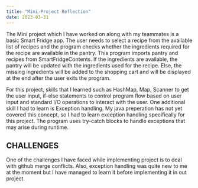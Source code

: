 ```yaml
---
title: "Mini-Project Reflection"
date: 2023-03-31
---
```


The Mini project which I have worked on along with my teammates is a basic Smart Fridge app. The user needs to select a recipe from the available list of recipes and the program 
checks whether the ingredients required for the recipe are available in the pantry. This program imports pantry and recipes from SmartFridgeContents. If the ingredients are available, the pantry will be updated with the ingredients used 
for the recipe. Else, the missing ingredients will be added to the shopping cart and will be displayed at the end after the user exits the program.

For this project, skills that I learned such as HashMap, Map, Scanner to get the user input,  if-else statements to control program flow based on user input and
standard I/O operations to interact with the user. One additional skill I had to learn is Exception handling. My java preperation has not yet covered this concept,
so I had to learn exception handling specifically for this project. The program uses try-catch blocks to handle exceptions that may arise during runtime.

## CHALLENGES ##
  One of the challenges I have faced while implementing project is to deal with github merge conflicts. Also, exception handling was quite new to me at the moment but 
 I have managed to learn it before implementing it in out project.
